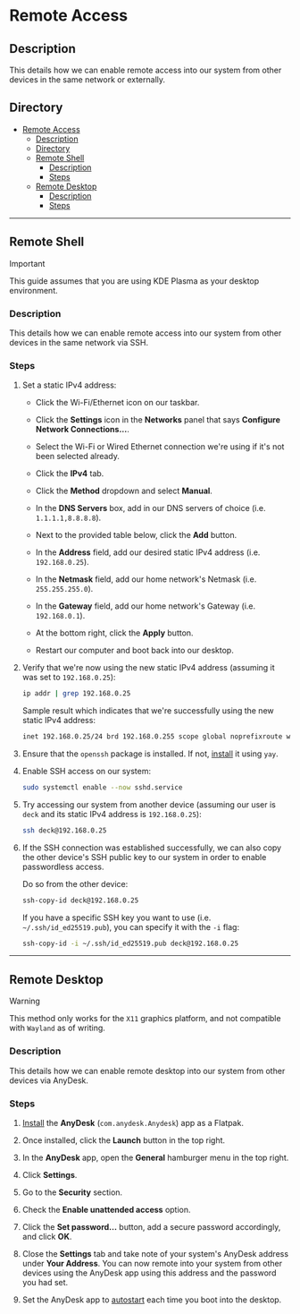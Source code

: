 # Remote Access

## Description

This details how we can enable remote access into our system from other devices in the same network or externally.

## Directory

- [Remote Access](#remote-access)
  - [Description](#description)
  - [Directory](#directory)
  - [Remote Shell](#remote-shell)
    - [Description](#description-1)
    - [Steps](#steps)
  - [Remote Desktop](#remote-desktop)
    - [Description](#description-2)
    - [Steps](#steps-1)

---

## Remote Shell

> [!IMPORTANT]  
> This guide assumes that you are using KDE Plasma as your desktop environment.

### Description

This details how we can enable remote access into our system from other devices in the same network via SSH.

### Steps

1. Set a static IPv4 address:

   - Click the Wi-Fi/Ethernet icon on our taskbar.

   - Click the **Settings** icon in the **Networks** panel that says **Configure Network Connections...**.

   - Select the Wi-Fi or Wired Ethernet connection we're using if it's not been selected already.

   - Click the **IPv4** tab.

   - Click the **Method** dropdown and select **Manual**.

   - In the **DNS Servers** box, add in our DNS servers of choice (i.e. `1.1.1.1,8.8.8.8`).

   - Next to the provided table below, click the **Add** button.

   - In the **Address** field, add our desired static IPv4 address (i.e. `192.168.0.25`).

   - In the **Netmask** field, add our home network's Netmask (i.e. `255.255.255.0`).

   - In the **Gateway** field, add our home network's Gateway (i.e. `192.168.0.1`).

   - At the bottom right, click the **Apply** button.

   - Restart our computer and boot back into our desktop.

2. Verify that we're now using the new static IPv4 address (assuming it was set to `192.168.0.25`):

    ```sh
    ip addr | grep 192.168.0.25
    ```

    Sample result which indicates that we're successfully using the new static IPv4 address:

    ```sh
    inet 192.168.0.25/24 brd 192.168.0.255 scope global noprefixroute wlp4s0
    ```

3. Ensure that the `openssh` package is installed. If not, [install](yay.md#install) it using `yay`.

4. Enable SSH access on our system:

    ```sh
    sudo systemctl enable --now sshd.service
    ```

5. Try accessing our system from another device (assuming our user is `deck` and its static IPv4 address is `192.168.0.25`):

    ```sh
    ssh deck@192.168.0.25
    ```

6. If the SSH connection was established successfully, we can also copy the other device's SSH public key to our system in order to enable passwordless access.

    Do so from the other device:

    ```sh
    ssh-copy-id deck@192.168.0.25
    ```

    If you have a specific SSH key you want to use (i.e. `~/.ssh/id_ed25519.pub`), you can specify it with the `-i` flag:

    ```sh
    ssh-copy-id -i ~/.ssh/id_ed25519.pub deck@192.168.0.25
    ```

---

## Remote Desktop

> [!WARNING]  
> This method only works for the `X11` graphics platform, and not compatible with `Wayland` as of writing.

### Description

This details how we can enable remote desktop into our system from other devices via AnyDesk.

### Steps

1. [Install](flatpak.md#install) the **AnyDesk** (`com.anydesk.Anydesk`) app as a Flatpak.

2. Once installed, click the **Launch** button in the top right.

3. In the **AnyDesk** app, open the **General** hamburger menu in the top right.

4. Click **Settings**.

5.  Go to the **Security** section.

6.  Check the **Enable unattended access** option.

7.  Click the **Set password...** button, add a secure password accordingly, and click **OK**.

8.  Close the **Settings** tab and take note of your system's AnyDesk address under **Your Address**. You can now remote into your system from other devices using the AnyDesk app using this address and the password you had set.

9.  Set the AnyDesk app to [autostart](autostart.md#add-application-to-autostart) each time you boot into the desktop.
